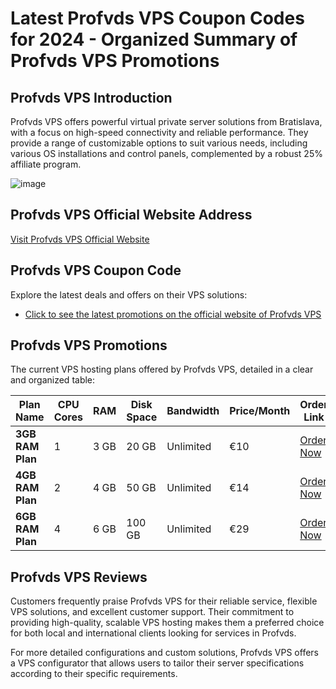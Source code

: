 # Latest Profvds VPS Coupon Codes for 2024 - Organized Summary of Profvds VPS Promotions

## Profvds VPS Introduction
Profvds VPS offers powerful virtual private server solutions from Bratislava, with a focus on high-speed connectivity and reliable performance. They provide a range of customizable options to suit various needs, including various OS installations and control panels, complemented by a robust 25% affiliate program.

![image](https://github.com/sigmungcommo/Profvds/assets/167682660/dae18dc7-24bf-41d9-b1a8-3a21d7d077dc)

## Profvds VPS Official Website Address
[Visit Profvds VPS Official Website](https://control.profvds.com/aff.php?aff=34)

## Profvds VPS Coupon Code
Explore the latest deals and offers on their VPS solutions:
- [Click to see the latest promotions on the official website of Profvds VPS](https://control.profvds.com/aff.php?aff=34)

## Profvds VPS Promotions
The current VPS hosting plans offered by Profvds VPS, detailed in a clear and organized table:

| Plan Name         | CPU Cores | RAM  | Disk Space | Bandwidth    | Price/Month | Order Link |
|-------------------|-----------|------|------------|--------------|-------------|------------|
| **3GB RAM Plan**  | 1         | 3 GB | 20 GB      | Unlimited    | €10         | [Order Now](https://control.profvds.com/aff.php?aff=34) |
| **4GB RAM Plan**  | 2         | 4 GB | 50 GB      | Unlimited    | €14         | [Order Now](https://control.profvds.com/aff.php?aff=34) |
| **6GB RAM Plan**  | 4         | 6 GB | 100 GB     | Unlimited    | €29         | [Order Now](https://control.profvds.com/aff.php?aff=34) |

## Profvds VPS Reviews
Customers frequently praise Profvds VPS for their reliable service, flexible VPS solutions, and excellent customer support. Their commitment to providing high-quality, scalable VPS hosting makes them a preferred choice for both local and international clients looking for services in Profvds.

For more detailed configurations and custom solutions, Profvds VPS offers a VPS configurator that allows users to tailor their server specifications according to their specific requirements.
